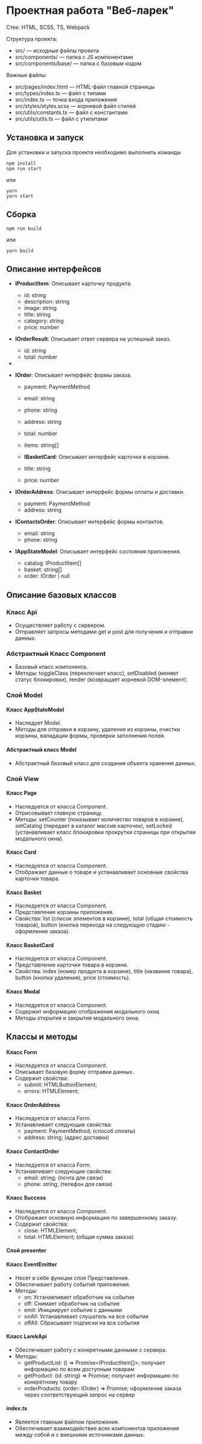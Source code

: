 # Проектная работа "Веб-ларек"

Стек: HTML, SCSS, TS, Webpack

Структура проекта:

- src/ — исходные файлы проекта
- src/components/ — папка с JS компонентами
- src/components/base/ — папка с базовым кодом

Важные файлы:

- src/pages/index.html — HTML-файл главной страницы
- src/types/index.ts — файл с типами
- src/index.ts — точка входа приложения
- src/styles/styles.scss — корневой файл стилей
- src/utils/constants.ts — файл с константами
- src/utils/utils.ts — файл с утилитами

## Установка и запуск

Для установки и запуска проекта необходимо выполнить команды

```
npm install
npm run start
```

или

```
yarn
yarn start
```

## Сборка

```
npm run build
```

или

```
yarn build
```

## Описание интерфейсов

- **IProductItem**: Описывает карточку продукта.

  - id: string
  - description: string
  - image: string
  - title: string
  - category: string
  - price: number

- **IOrderResult**: Описывает ответ сервера на успешный заказ.

  - id: string
  - total: number

-
- **IOrder**: Описывает интерфейс формы заказа.

  - payment: PaymentMethod
  - email: string
  - phone: string
  - address: string
  - total: number
  - items: string[]

  - **IBasketCard**: Описывает интерфейс карточки в корзине.

  - title: string
  - price: number

- **IOrderAddress**: Описывает интерфейс формы оплаты и доставки.

  - payment: PaymentMethod
  - address: string

- **IContactsOrder**: Описывает интерфейс формы контактов.

  - email: string
  - phone: string

- **IAppStateModel**: Описывает интерфейс состояния приложения.

  - catalog: IProductItem[]
  - basket: string[]
  - order: IOrder | null

## Описание базовых классов

### Класс Api

- Осуществляет работу с сервером.
- Отправляет запросы методами get и post для получения и отправки данных.

### Абстрактный Класс Component

- Базовый класс компонента.
- Методы: toggleClass (переключает класс), setDisabled (меняет статус блокировки), render (возвращает корневой DOM-элемент).

### Слой Model

#### Класс AppStateModel

- Наследует Model.
- Методы для отправки в корзину, удаления из корзины, очистки корзины, валидации формы, проверки заполнения полей.

#### Абстрактный класс Model

- Абстрактный базовый класс для создания объекта хранения данных.

### Слой View

#### Класс Page

- Наследуется от класса Component.
- Отрисовывает главную страницу.
- Методы: setCounter (показывает количество товаров в корзине), setCatalog (передает в каталог массив карточек), setLocked (устанавливает класс блокировки прокрутки страницы при открытии модального окна).

#### Класс Card

- Наследуется от класса Component<ICard>.
- Отображает данные о товаре и устанавливает основные свойства карточки товара.

#### Класс Basket

- Наследуется от класса Component.
- Представление корзины приложения.
- Свойства: list (список элементов в корзине), total (общая стоимость товаров), button (кнопка перехода на следующую стадию - оформление заказа).

#### Класс BasketCard

- Наследуется от класса Component.
- Представление карточки товара в корзине.
- Свойства: index (номер продукта в корзине), title (название товара), button (кнопка удаления), price (стоимость).

#### Класс Modal

- Наследуется от класса Component.
- Содержит информацию отображения модального окна.
- Методы открытия и закрытия модального окна.

## Классы и методы

#### Класс Form

- Наследуется от класса Component.
- Описывает базовую форму отправки данных.
- Содержит свойства:
  - submit: HTMLButtonElement;
  - errors: HTMLElement;

#### Класс OrderAddress

- Наследуется от класса Form.
- Устанавливает следующие свойства:
  - payment: PaymentMethod; (способ оплаты)
  - address: string; (адрес доставки)

#### Класс ContactOrder

- Наследуется от класса Form.
- Устанавливает следующие свойства:
  - email: string; (почта для связи)
  - phone: string; (телефон для связи)

#### Класс Success

- Наследуется от класса Component.
- Отображает основную информацию по завершенному заказу.
- Содержит свойства:
  - close: HTMLElement;
  - total: HTMLElement; (общая сумма заказа)

#### Слой presenter

#### Класс EventEmitter

- Несет в себе функции слоя Представления.
- Обеспечивает работу событий приложения.
- Методы:
  - on: Устанавливает обработчик на событие
  - off: Снимает обработчик на событие
  - emit: Инициирует событие с данными
  - onAll: Устанавливает слушатель на все события
  - offAll: Сбрасывает подписки на все события

#### Класс LarekApi

- Обеспечивает работу с конкретными данными с сервера.
- Методы:
  - getProductList: () => Promise<IProductItem[]>; получает информацию по всем доступным товарам
  - getProduct: (id: string) => Promise; получает информацию по конкретному товару
  - orderProducts: (order: IOrder) => Promise; оформление заказа через соответствующий запрос на сервер

#### index.ts

- Является главным файлом приложения.
- Обеспечивает взаимодействие всех компонентов приложения между собой и с внешними источниками данных.
